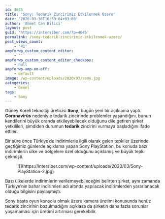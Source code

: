 ```yaml
---
id: 4645
title: 'Sony: Tedarik Zincirimiz Etkilenmek Üzere'
date: '2020-03-30T16:59:04+03:00'
author: 'Ahmet Can Bilici'
layout: post
guid: 'https://intersiber.com/?p=4645'
permalink: /sony-tedarik-zincirimiz-etkilenmek-uzere/
post_views_count:
    - '41'
ampforwp_custom_content_editor:
    - ''
ampforwp_custom_content_editor_checkbox:
    - null
ampforwp-amp-on-off:
    - default
image: /wp-content/uploads/2020/03/sony.jpg
categories:
    - Genel
tags:
    - Sony
---
```


Güney Koreli teknoloji üreticisi **Sony**, bugün yeni bir açıklama yaptı. **Coronavirüs** nedeniyle tedarik zincirinde problemler yaşandığını, bunun kendilerini büyük oranda etkileyebilecek olduğunu dile getiren şirket yetkilileri, şimdiden durumun **tedarik** zincirini vurmaya başladığını ifade ettiler.

Bir süre önce Türkiye’de indirimlerle ilgili olarak gelen tepkiler üzerinde geçtiğimiz günlerde açıklama yapan Sony PlayStation, bu konuda bazı indirimlerin ülke ve bölgelere özel olduğunu açıklamış ve büyük tepki çekmişti.

<figure class="wp-block-image size-large">![](https://intersiber.com/wp-content/uploads/2020/03/Sony-PlayStation-2.jpg)</figure>Bazı ülkelerde indirimlerin verilemeyebileceğini belirten şirket, aynı zamanda Türkiye’nin bahar indirimleri adı altında yapılacak indirimlerden yararlanacak olduğu bilgisini paylaşmıştı.

Sony başta oyun konsolu olmak üzere kamera üretimi konusunda henüz tedarik zincirinin bozulmadığını açıklasa da şirketin daha fazla sorunlar yaşamaması için üretimi artırması gerekebilir.
